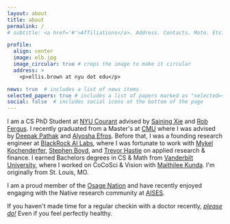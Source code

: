 ```yaml
---
layout: about
title: about
permalink: /
# subtitle: <a href='#'>Affiliations</a>. Address. Contacts. Moto. Etc.

profile:
  align: center
  image: elb.jpg
  image_circular: true # crops the image to make it circular
  address: >
    <p>ellis.brown at nyu dot edu</p>

news: true  # includes a list of news items
selected_papers: true # includes a list of papers marked as "selected={true}"
social: false  # includes social icons at the bottom of the page
---
```


<!-- Write your biography here. Tell the world about yourself. Link to your favorite [subreddit](http://reddit.com). You can put a picture in, too. The code is already in, just name your picture `prof_pic.jpg` and put it in the `img/` folder.

Put your address / P.O. box / other info right below your picture. You can also disable any these elements by editing `profile` property of the YAML header of your `_pages/about.md`. Edit `_bibliography/papers.bib` and Jekyll will render your [publications page](/al-folio/publications/) automatically.

Link to your social media connections, too. This theme is set up to use [Font Awesome icons](http://fortawesome.github.io/Font-Awesome/) and [Academicons](https://jpswalsh.github.io/academicons/), like the ones below. Add your Facebook, Twitter, LinkedIn, Google Scholar, or just disable all of them.
 -->

I am a CS PhD Student at [NYU Courant](https://cs.nyu.edu/) advised by [Saining Xie](https://www.sainingxie.com/) and [Rob Fergus](https://cs.nyu.edu/~fergus).
I recently graduated from a Master's at [CMU](https://www.cmu.edu/) where I was advised by [Deepak Pathak](http://www.cs.cmu.edu/~dpathak/) and [Alyosha Efros](http://www.cs.berkeley.edu/~efros/).
Before that, I was a founding research engineer at [BlackRock AI Labs](http://www.blackrock.com/ai), where I was fortunate to work with 
[Mykel Kochenderfer](http://mykel.kochenderfer.com/),
[Stephen Boyd](http://web.stanford.edu/~boyd/),
and [Trevor Hastie](http://web.stanford.edu/~hastie/)
on applied research & finance.
I earned Bachelors degrees in CS & Math from [Vanderbilt University](http://www.vanderbilt.edu), where I worked on CoCoSci & Vision with [Maithilee Kunda](http://my.vanderbilt.edu/mkunda/). I'm originally from St. Louis, MO.

<!--  -->

I am a proud member of the [Osage Nation](http://www.osagenation-nsn.gov/) and have recently enjoyed engaging with the Native research community at [AISES](http://conference.aises.org/).
<!-- Look out for [Killer's of the Flower Moon](https://g.co/kgs/xUjmiT) in theaters fall, 2023! -->

If you haven't made time for a regular checkin with a doctor recently, *[please do!](/blog/2020/make-time-for-the-doctor/)* Even if you feel perfectly healthy.
